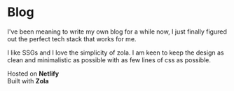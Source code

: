 # Blog

I've been meaning to write my own blog for a while now, I just finally figured out the perfect tech stack that works for me.

I like SSGs and I love the simplicity of zola. I am keen to keep the design as clean and minimalistic as possible with as few lines of css as possible.

Hosted on **Netlify**  
Built with **Zola**
